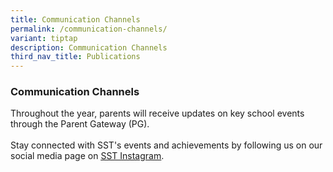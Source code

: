 ```yaml
---
title: Communication Channels
permalink: /communication-channels/
variant: tiptap
description: Communication Channels
third_nav_title: Publications
---
```

<h3><strong>Communication Channels</strong></h3>
<p>Throughout the year, parents will receive updates on key school events
through the Parent Gateway (PG).
<br>
<br>Stay connected with SST's events and achievements by following us on our
social media page on <a href="https://www.instagram.com/sst_edu_sg/" rel="noopener nofollow" target="_blank"><u>SST Instagram</u></a>.</p>